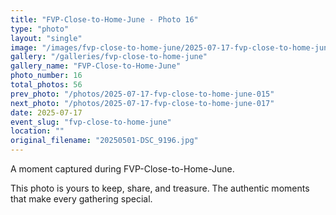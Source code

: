 ```yaml
---
title: "FVP-Close-to-Home-June - Photo 16"
type: "photo"
layout: "single"
image: "/images/fvp-close-to-home-june/2025-07-17-fvp-close-to-home-june-016.jpg"
gallery: "/galleries/fvp-close-to-home-june"
gallery_name: "FVP-Close-to-Home-June"
photo_number: 16
total_photos: 56
prev_photo: "/photos/2025-07-17-fvp-close-to-home-june-015"
next_photo: "/photos/2025-07-17-fvp-close-to-home-june-017"
date: 2025-07-17
event_slug: "fvp-close-to-home-june"
location: ""
original_filename: "20250501-DSC_9196.jpg"
---
```


A moment captured during FVP-Close-to-Home-June.

This photo is yours to keep, share, and treasure. The authentic moments that make every gathering special.